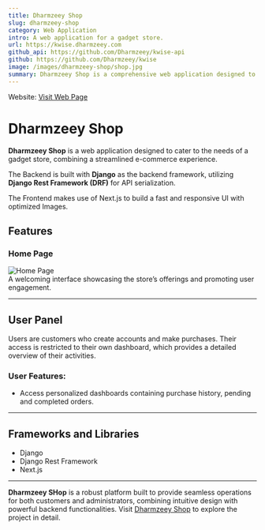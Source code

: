 ```yaml
---  
title: Dharmzeey Shop
slug: dharmzeey-shop
category: Web Application
intro: A web application for a gadget store.
url: https://kwise.dharmzeey.com
github_api: https://github.com/Dharmzeey/kwise-api
github: https://github.com/Dharmzeey/kwise
image: /images/dharmzeey-shop/shop.jpg
summary: Dharmzeey Shop is a comprehensive web application designed to deliver a complete e-commerce experience across multiple product categories. Built with Django and Django Rest Framework for a secure and scalable backend, and Next.js for a fast, responsive frontend, it ensures efficient performance for both users and administrators. The platform features an engaging home page, personalized user dashboards for managing orders and purchase history, and a secure system for payments and transactions. Dharmzeey Shop blends intuitive design with powerful backend functionality to provide a seamless, all-in-one online shopping experience.. 
---
```


Website: [Visit Web Page](https://kwise.dharmzeey.com)  

# Dharmzeey Shop  

**Dharmzeey Shop** is a web application designed to cater to the needs of a gadget store, combining a streamlined e-commerce experience.

The  Backend is built with **Django** as the backend framework, utilizing **Django Rest Framework (DRF)** for API serialization.

The Frontend makes use of Next.js to build a fast and responsive UI with optimized Images.

## Features

### Home Page
![Home Page](/images/dharmzeey-shop/shop.jpg)  
A welcoming interface showcasing the store’s offerings and promoting user engagement.

---

## User Panel
Users are customers who create accounts and make purchases. Their access is restricted to their own dashboard, which provides a detailed overview of their activities.


### **User Features**:
- Access personalized dashboards containing purchase history, pending and completed orders.  

---

## Frameworks and Libraries  
- Django  
- Django Rest Framework
- Next.js


---

**Dharmzeey SHop** is a robust platform built to provide seamless operations for both customers and administrators, combining intuitive design with powerful backend functionalities. Visit [Dharmzeey Shop](https://shop.dharmzeey.com) to explore the project in detail.  
